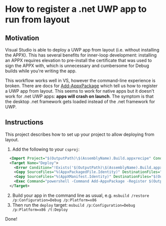 # How to register a .net UWP app to run from layout 

## Motivation
Visual Studio is able to deploy a UWP app from layout (i.e. without installing the APPX). This has several benefits for inner-loop development: installing an APPX requires elevation to pre-install the certificate that was used to sign the APPX with, which is unnecessary and cumbersome for Debug builds while you're writing the app.

This workflow works well in VS, however the command-line experience is broken. There are docs for [Add-AppxPackage](https://docs.microsoft.com/en-us/powershell/module/appx/add-appxpackage?view=win10-ps) which tell us how to register a UWP app from layout. This seems to work for native apps but it  doesn't work for .net UWP apps: **apps will crash on launch**. The symptom is that the desktop .net framework gets loaded instead of the .net framework for UWP.

## Instructions
This project describes how to set up your project to allow deploying from layout.

1) Add the following to your `csproj`:

```xml
  <Import Project="$(OutputPath)\$(AssemblyName).Build.appxrecipe" Condition="Exists('$(OutputPath)\$(AssemblyName).Build.appxrecipe')" />
  <Target Name="Deploy">
    <Error Condition="!Exists('$(OutputPath)\$(AssemblyName).Build.appxrecipe')" Text="You must first build the project before deploying it" />
    <Copy SourceFiles="%(AppxPackagedFile.Identity)" DestinationFiles="$(OutputPath)Appx\%(AppxPackagedFile.PackagePath)" />
    <Copy SourceFiles="%(AppXManifest.Identity)" DestinationFiles="$(OutputPath)Appx\%(AppxManifest.PackagePath)" Condition="'%(AppxManifest.SubType)'!='Designer'"/>
    <Exec Command="powershell -Command Add-AppxPackage -Register $(OutputPath)Appx\AppxManifest.xml" ContinueOnError="false" />
  </Target>
```
2) Build your app in the command line as usual, e.g. `msbuild /restore /p:Configuration=Debug /p:Platform=x86`
3) Then run the `deploy` target:  `msbuild /p:Configuration=Debug /p:Platform=x86 /t:Deploy`

Done!
